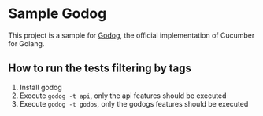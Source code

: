 # Sample Godog

This project is a sample for [Godog](https://github.com/cucumber/godog), the official implementation of Cucumber for Golang.

## How to run the tests filtering by tags
1. Install godog
1. Execute `godog -t api`, only the api features should be executed
1. Execute `godog -t godos`, only the godogs features should be executed
